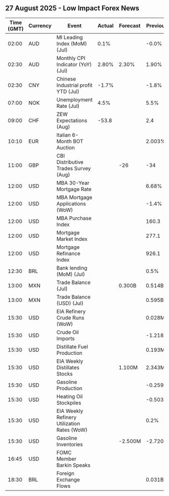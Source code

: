 ## 27 August 2025 - Low Impact Forex News

| Time (GMT) | Currency | Event | Actual | Forecast | Previous |
|------|----------|-------|--------|----------|----------|
| 02:00 | AUD | MI Leading Index (MoM) (Jul) | 0.1% |  | -0.0% |
| 02:30 | AUD | Monthly CPI Indicator (YoY) (Jul) | 2.80% | 2.30% | 1.90% |
| 02:30 | CNY | Chinese Industrial profit YTD (Jul) | -1.7% |  | -1.8% |
| 07:00 | NOK | Unemployment Rate (Jul) | 4.5% |  | 5.5% |
| 09:00 | CHF | ZEW Expectations (Aug) | -53.8 |  | 2.4 |
| 10:10 | EUR | Italian 6-Month BOT Auction |  |  | 2.003% |
| 11:00 | GBP | CBI Distributive Trades Survey (Aug) |  | -26 | -34 |
| 12:00 | USD | MBA 30-Year Mortgage Rate |  |  | 6.68% |
| 12:00 | USD | MBA Mortgage Applications (WoW) |  |  | -1.4% |
| 12:00 | USD | MBA Purchase Index |  |  | 160.3 |
| 12:00 | USD | Mortgage Market Index |  |  | 277.1 |
| 12:00 | USD | Mortgage Refinance Index |  |  | 926.1 |
| 12:30 | BRL | Bank lending (MoM) (Jul) |  |  | 0.5% |
| 13:00 | MXN | Trade Balance (Jul) |  | 0.300B | 0.514B |
| 13:00 | MXN | Trade Balance (USD) (Jul) |  |  | 0.595B |
| 15:30 | USD | EIA Refinery Crude Runs (WoW) |  |  | 0.028M |
| 15:30 | USD | Crude Oil Imports |  |  | -1.218M |
| 15:30 | USD | Distillate Fuel Production |  |  | 0.193M |
| 15:30 | USD | EIA Weekly Distillates Stocks |  | 1.100M | 2.343M |
| 15:30 | USD | Gasoline Production |  |  | -0.259M |
| 15:30 | USD | Heating Oil Stockpiles |  |  | -0.503M |
| 15:30 | USD | EIA Weekly Refinery Utilization Rates (WoW) |  |  | 0.2% |
| 15:30 | USD | Gasoline Inventories |  | -2.500M | -2.720M |
| 16:45 | USD | FOMC Member Barkin Speaks |  |  |  |
| 18:30 | BRL | Foreign Exchange Flows |  |  | 0.031B |
